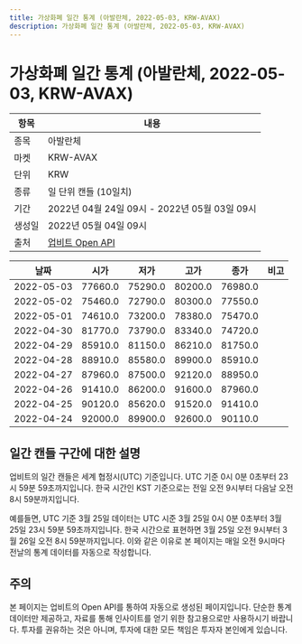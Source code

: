 ```yaml
---
title: 가상화폐 일간 통계 (아발란체, 2022-05-03, KRW-AVAX)
description: 가상화폐 일간 통계 (아발란체, 2022-05-03, KRW-AVAX)
---
```



가상화폐 일간 통계 (아발란체, 2022-05-03, KRW-AVAX)
===

|항목|내용|
|--|--|
|종목|아발란체|
|마켓|KRW-AVAX|
|단위|KRW|
|종류|일 단위 캔들 (10일치)|
|기간|2022년 04월 24일 09시 - 2022년 05월 03일 09시|
|생성일|2022년 05월 04일 09시|
|출처|[업비트 Open API](https://docs.upbit.com)|


|날짜|시가|저가|고가|종가|비고|
|--|--|--|--|--|--|
|2022-05-03|77660.0|75290.0|80200.0|76980.0|    |
|2022-05-02|75460.0|72790.0|80300.0|77550.0|    |
|2022-05-01|74610.0|73200.0|78380.0|75470.0|    |
|2022-04-30|81770.0|73790.0|83340.0|74720.0|    |
|2022-04-29|85910.0|81150.0|86210.0|81750.0|    |
|2022-04-28|88910.0|85580.0|89900.0|85910.0|    |
|2022-04-27|87960.0|87500.0|92120.0|88950.0|    |
|2022-04-26|91410.0|86200.0|91600.0|87960.0|    |
|2022-04-25|90120.0|85620.0|91520.0|91410.0|    |
|2022-04-24|92000.0|89900.0|92600.0|90110.0|    |


일간 캔들 구간에 대한 설명
---


업비트의 일간 캔들은 세계 협정시(UTC) 기준입니다. 
UTC 기준 0시 0분 0초부터 23시 59분 59초까지입니다. 
한국 시간인 KST 기준으로는 전일 오전 9시부터 다음날 오전 8시 59분까지입니다. 


예를들면, UTC 기준 3월 25일 데이터는 UTC 시준 3월 25일 0시 0분 0초부터 3월 25일 23시 59분 59초까지입니다. 
한국 시간으로 표현하면 3월 25일 오전 9시부터 3월 26일 오전 8시 59분까지입니다. 
이와 같은 이유로 본 페이지는 매일 오전 9시마다 전날의 통계 데이터를 자동으로 작성합니다. 


주의
---


본 페이지는 업비트의 Open API를 통하여 자동으로 생성된 페이지입니다. 
단순한 통계 데이터만 제공하고, 자료를 통해 인사이트를 얻기 위한 참고용으로만 사용하시기 바랍니다. 
투자를 권유하는 것은 아니며, 투자에 대한 모든 책임은 투자자 본인에게 있습니다. 
